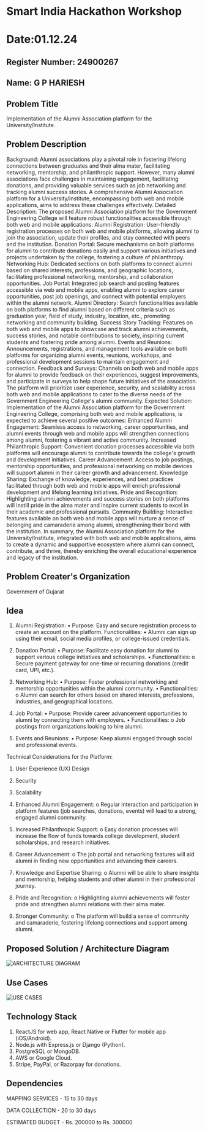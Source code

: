 # Smart India Hackathon Workshop
# Date:01.12.24
## Register Number: 24900267
## Name: G P HARIESH
## Problem Title
Implementation of the Alumni Association platform for the University/Institute.
## Problem Description
Background: Alumni associations play a pivotal role in fostering lifelong connections between graduates and their alma mater, facilitating networking, mentorship, and philanthropic support. However, many alumni associations face challenges in maintaining engagement, facilitating donations, and providing valuable services such as job networking and tracking alumni success stories. A comprehensive Alumni Association platform for a University/Institute, encompassing both web and mobile applications, aims to address these challenges effectively. Detailed Description: The proposed Alumni Association platform for the Government Engineering College will feature robust functionalities accessible through both web and mobile applications: Alumni Registration: User-friendly registration processes on both web and mobile platforms, allowing alumni to join the association, update their profiles, and stay connected with peers and the institution. Donation Portal: Secure mechanisms on both platforms for alumni to contribute donations easily and support various initiatives and projects undertaken by the college, fostering a culture of philanthropy. Networking Hub: Dedicated sections on both platforms to connect alumni based on shared interests, professions, and geographic locations, facilitating professional networking, mentorship, and collaboration opportunities. Job Portal: Integrated job search and posting features accessible via web and mobile apps, enabling alumni to explore career opportunities, post job openings, and connect with potential employers within the alumni network. Alumni Directory: Search functionalities available on both platforms to find alumni based on different criteria such as graduation year, field of study, industry, location, etc., promoting networking and community building. Success Story Tracking: Features on both web and mobile apps to showcase and track alumni achievements, success stories, and notable contributions to society, inspiring current students and fostering pride among alumni. Events and Reunions: Announcements, registrations, and management tools available on both platforms for organizing alumni events, reunions, workshops, and professional development sessions to maintain engagement and connection. Feedback and Surveys: Channels on both web and mobile apps for alumni to provide feedback on their experiences, suggest improvements, and participate in surveys to help shape future initiatives of the association. The platform will prioritize user experience, security, and scalability across both web and mobile applications to cater to the diverse needs of the Government Engineering College's alumni community. Expected Solution: Implementation of the Alumni Association platform for the Government Engineering College, comprising both web and mobile applications, is expected to achieve several positive outcomes: Enhanced Alumni Engagement: Seamless access to networking, career opportunities, and alumni events through web and mobile apps will strengthen connections among alumni, fostering a vibrant and active community. Increased Philanthropic Support: Convenient donation processes accessible via both platforms will encourage alumni to contribute towards the college's growth and development initiatives. Career Advancement: Access to job postings, mentorship opportunities, and professional networking on mobile devices will support alumni in their career growth and advancement. Knowledge Sharing: Exchange of knowledge, experiences, and best practices facilitated through both web and mobile apps will enrich professional development and lifelong learning initiatives. Pride and Recognition: Highlighting alumni achievements and success stories on both platforms will instill pride in the alma mater and inspire current students to excel in their academic and professional pursuits. Community Building: Interactive features available on both web and mobile apps will nurture a sense of belonging and camaraderie among alumni, strengthening their bond with the institution. In summary, the Alumni Association platform for the University/Institute, integrated with both web and mobile applications, aims to create a dynamic and supportive ecosystem where alumni can connect, contribute, and thrive, thereby enriching the overall educational experience and legacy of the institution.
## Problem Creater's Organization
Government of Gujarat

## Idea
 1. Alumni Registration:
•	Purpose: Easy and secure registration process to create an account on the platform.
Functionalities:
•	Alumni can sign up using their email, social media profiles, or college-issued credentials.

2.  Donation Portal:
•	Purpose: Facilitate easy donation for alumni to support various college initiatives and scholarships.
•	Functionalities:
o	Secure payment gateway for one-time or recurring donations (credit card, UPI, etc.).

3. Networking Hub:
•	Purpose: Foster professional networking and mentorship opportunities within the alumni community.
•	Functionalities:
o	Alumni can search for others based on shared interests, professions, industries, and geographical locations.

4. Job Portal:
•	Purpose: Provide career advancement opportunities to alumni by connecting them with employers.
•	Functionalities:
o	Job postings from organizations looking to hire alumni.

5. Events and Reunions:
•	Purpose: Keep alumni engaged through social and professional events.

Technical Considerations for the Platform:

1.	User Experience (UX) Design
2.	Security
3.	Scalability

1.	Enhanced Alumni Engagement:
o	Regular interaction and participation in platform features (job searches, donations, events) will lead to a strong, engaged alumni community.

3.	Increased Philanthropic Support:
o	Easy donation processes will increase the flow of funds towards college development, student scholarships, and research initiatives.

4.	Career Advancement:
o	The job portal and networking features will aid alumni in finding new opportunities and advancing their careers.

5.	Knowledge and Expertise Sharing:
o	Alumni will be able to share insights and mentorship, helping students and other alumni in their professional journey.

6.	Pride and Recognition:
o	Highlighting alumni achievements will foster pride and strengthen alumni relations with their alma mater.

7.	Stronger Community:
o	The platform will build a sense of community and camaraderie, fostering lifelong connections and support among alumni.



## Proposed Solution / Architecture Diagram

![ARCHITECTURE DIAGRAM](https://github.com/user-attachments/assets/4e7a2dc6-4916-4794-8a1b-b3fe8ad20da5)

## Use Cases

![USE CASES](https://github.com/user-attachments/assets/9d4f6cc1-59aa-4c9f-a14b-47a795280f8d)


## Technology Stack
1. ReactJS for web app, React Native or Flutter for mobile app (iOS/Android).
2. Node.js with Express.js or Django (Python).
3. PostgreSQL or MongoDB.
4. AWS or Google Cloud.
5. Stripe, PayPal, or Razorpay for donations.
## Dependencies
MAPPING SERVICES - 15 to 30 days

DATA COLLECTION - 20 to 30 days

ESTIMATED BUDGET - Rs. 200000 to Rs. 300000
